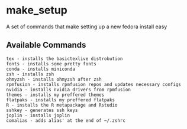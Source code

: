 # make_setup
A set of commands that make setting up a new fedora install easy

## Available Commands

```
tex - installs the basictexlive distrobution
fonts - installs some pretty fonts
conda - installs miniconda
zsh - installs zsh
ohmyzsh - installs ohmyzsh after zsh
rpmfusion - installs rpmfusion repos and updates necessary configs
nvidia - installs nvidia drivers from rpmfusion
themes - installs my preffered themes
flatpaks - installs my preffered flatpaks
R - installs the R metapackage and Rstudio
sshkey - generates ssh keys
joplin - installs joplin
comalias - adds alias' at the end of ~/.zshrc
```
